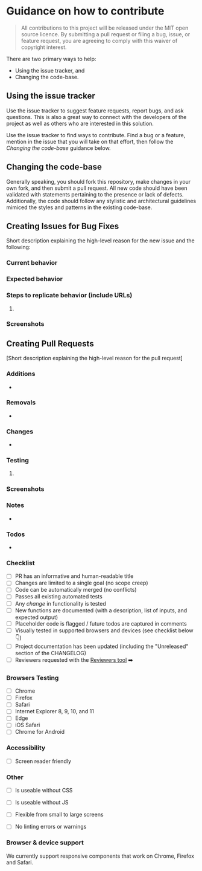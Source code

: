 # Guidance on how to contribute

> All contributions to this project will be released under the MIT open source licence.
> By submitting a pull request or filing a bug, issue, or
> feature request, you are agreeing to comply with this waiver of copyright interest.

There are two primary ways to help:

- Using the issue tracker, and
- Changing the code-base.

## Using the issue tracker

Use the issue tracker to suggest feature requests, report bugs, and ask questions.
This is also a great way to connect with the developers of the project as well
as others who are interested in this solution.

Use the issue tracker to find ways to contribute. Find a bug or a feature, mention in
the issue that you will take on that effort, then follow the _Changing the code-base_
guidance below.

## Changing the code-base

Generally speaking, you should fork this repository, make changes in your
own fork, and then submit a pull request. All new code should have
been validated with statements pertaining to the presence or lack of defects.
Additionally, the code should follow any stylistic and architectural guidelines mimiced the styles
and patterns in the existing code-base.

## Creating Issues for Bug Fixes
Short description explaining the high-level reason for the new issue and the following:
### Current behavior
### Expected behavior
### Steps to replicate behavior (include URLs)
1.
### Screenshots


## Creating Pull Requests
[Short description explaining the high-level reason for the pull request]

### Additions
-
### Removals
-
### Changes
-
### Testing
1.
### Screenshots
### Notes
-
### Todos
-
### Checklist

- [ ] PR has an informative and human-readable title
- [ ] Changes are limited to a single goal (no scope creep)
- [ ] Code can be automatically merged (no conflicts)
- [ ] Passes all existing automated tests
- [ ] Any _change_ in functionality is tested
- [ ] New functions are documented (with a description, list of inputs, and expected output)
- [ ] Placeholder code is flagged / future todos are captured in comments
- [ ] Visually tested in supported browsers and devices (see checklist below :point_down:)
- [ ] Project documentation has been updated (including the "Unreleased" section of the CHANGELOG)
- [ ] Reviewers requested with the [Reviewers tool](https://help.github.com/articles/requesting-a-pull-request-review/) :arrow_right:

### Browsers Testing

- [ ] Chrome
- [ ] Firefox
- [ ] Safari
- [ ] Internet Explorer 8, 9, 10, and 11
- [ ] Edge
- [ ] iOS Safari
- [ ] Chrome for Android

### Accessibility

- [ ] Screen reader friendly

### Other

- [ ] Is useable without CSS
- [ ] Is useable without JS
- [ ] Flexible from small to large screens
- [ ] No linting errors or warnings


### Browser & device support

We currently support responsive components that work on Chrome, Firefox and Safari.
